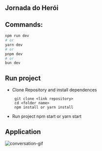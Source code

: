 ## Jornada do Herói

## Commands:

```bash
npm run dev
# or
yarn dev
# or
pnpm dev
# or
bun dev
```

## Run project

- Clone Repository and install dependences

       git clone <link repository>
       cd <folder name>
       npm install or yarn install

- Run project
  npm start or yarn start

## Application

![conversation-gif](./src/assets/jornada.gif)
